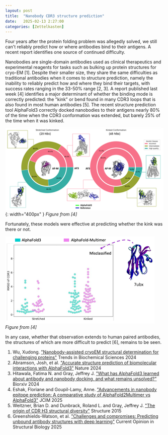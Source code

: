 ```yaml
---
layout: post
title:  "Nanobody CDR3 structure prediction"
date:   2025-02-13 2:27:00
categories: [Zettelkasten]
---
```

Four years after the protein folding problem was allegedly solved, we still can't reliably predict how or where antibodies bind to their antigens. A recent report identifies one source of continued difficulty.

Nanobodies are single-domain antibodies used as clinical therapeutics and experimental reagents for tasks such as bulking up protein structures for cryo-EM [1]. Despite their smaller size, they share the same difficulties as traditional antibodies when it comes to structure prediction, namely the inability to reliably predict how and where they bind their targets, with success rates ranging in the 33-50% range [2, 3]. A report published last week [4] identifies a major determinant of whether the binding mode is correctly predicted: the "kink" or bend found in many CDR3 loops that is also found in most human antibodies [5]. The recent structure prediction tool AlphaFold3 correctly docked nanobodies to their antigens nearly 80% of the time when the CDR3 conformation was extended, but barely 25% of the time when it was kinked.

![Kinked CDR3 loops are more difficult to predict than extended loops](/assets/post_images/2025_09_02/2025_09_02_A.png){: width="400px" }
*Figure from [4]*

Fortunately, these models were effective at predicting whether the kink was there or not. 

![CDR3 conformation is mostly correctly predicted by AlphaFold2 and AlphaFold3](/assets/post_images/2025_09_02/2025_09_02_B.png)
*Figure from [4]*

In any case, whether that observation extends to human paired antibodies, the structures of which are more difficult to predict [6], remains to be seen.

1. Wu, Xudong. ["Nanobody-assisted cryoEM structural determination for challenging proteins"](doi.org/10.1016/j.tibs.2024.06.002) Trends in Biochemical Sciences 2024
2. Abramson, Josh, et al. ["Accurate structure prediction of biomolecular interactions with AlphaFold3"](doi.org/10.1038/s41586-024-07487-w) Nature 2024
3. Hitawala, Fatima N. and Gray, Jeffrey J. ["What has AlphaFold3 learned about antibody and nanobody docking, and what remains unsolved?"](doi.org/10.1101/2024.09.21.614257) Biorxiv 2024
4. Eshak, Floriane and Goupil-Lamy, Anne. ["Advancements in nanobody epitope prediction: A comparative study of AlphaFold2Multimer vs AlphaFold3"](doi.org/10.1021/acs.jcim.4c01877) JCIM 2025
5. Weitzner, Brian D. and Dunbrack, Roland L. and Gray, Jeffrey J. ["The origin of CDR H3 structural diversity"](doi.org/10.1016/j.str.2014.11.010) Structure 2015
6. Greenshields-Watson, et al. ["Challenges and compromises: Predicting unbound antibody structures with deep learning"](doi.org/10.1016/j.sbi.2025.102983) Current Opinion in Structural Biology 2025
